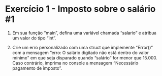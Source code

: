 # Exercício 1 - Imposto sobre o salário #1

1. Em sua função “main”, defina uma variável chamada “salario” e atribua
um valor do tipo “int”.

2. Crie um erro personalizado com uma struct que implemente “Error()” com a
mensagem “erro: O salário digitado não está dentro do valor mínimo" em que seja
disparado quando “salário” for menor que 15.000. Caso contrário, imprima no
console a mensagem “Necessário pagamento de imposto”.
